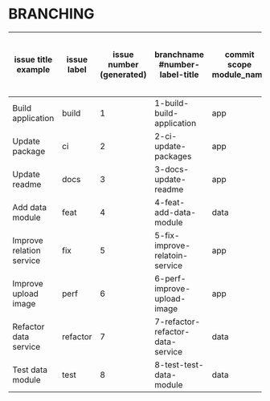 # BRANCHING

| issue title example | issue label | issue number<br/>(generated) | branchname<br/>#number-label-title | commit scope<br/>module_name | commit subject<br/><type = label>(<scope>): <subject = title> |
| - | - | - | - | - | - |
| Build application | build | 1 | 1-build-build-application | app | build(app): Build application |
| Update package | ci | 2 | 2-ci-update-packages | app | ci(app): Update packages |
| Update readme | docs | 3 | 3-docs-update-readme | app | docs(app): Update readme |
| Add data module | feat | 4 | 4-feat-add-data-module | data | feat(data): Add data module |
| Improve relation service | fix | 5 | 5-fix-improve-relatoin-service | app | fix(app): Fix relation service |
| Improve upload image | perf | 6 | 6-perf-improve-upload-image | app | perf(app): Improve upload image |
| Refactor data service | refactor | 7 | 7-refactor-refactor-data-service | data | refactor(data): Refactor data service |
| Test data module | test | 8 | 8-test-test-data-module | data | test(data): Test data module |
